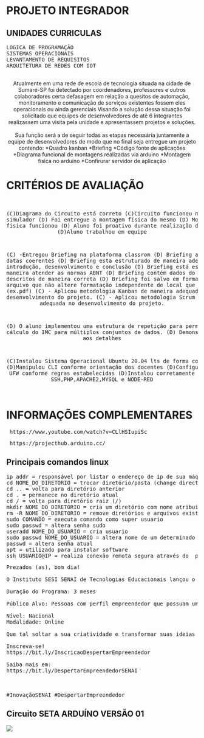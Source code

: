 <h1>PROJETO INTEGRADOR</h1>


<H2>UNIDADES CURRICULAS</H2>
<pre>
LOGICA DE PROGRAMAÇÃO
SISTEMAS OPERACIONAIS
LEVANTAMENTO DE REQUISITOS
ARQUITETURA DE REDES COM IOT

</pre>

<center>
 Atualmente em uma rede de escola de tecnologia situada na cidade de Sumaré-SP foi detectado por coordenadores, professores e outros colaboradores certa defasagem em relação a quesitos de automação, monitoramento e comunicação de serviços existentes fossem eles operacionais ou ainda gerenciais
 Visando a solução dessa situação foi solicitado que equipes de desenvolvedores de até 6 integrantes realizassem uma visita pela unidade e apresentassem projetos e soluções.
</center>
<br>
<center>
Sua função será a de seguir todas as etapas necessária juntamente a equipe de desenvolvedores de modo que no final seja entregue um projeto contendo:
*Quadro kanban
*Briefing
*Código fonte de aplicações
*Diagrama funcional de montagens realizadas via arduino
*Montagem fisica no arduíno 
*Confirurar servidor de aplicação
</center>

<h1>CRITÉRIOS DE AVALIAÇÃO</H1>

<center>
<pre>

(C)Diagrama do Circuito está correto
(C)Circuito funcionou no simulador
(D) Foi entregue a montagem física do mesmo
(D) Montagem fisica funcionou
(D) Aluno foi proativo durante realização da atividade
(D)Aluno trabalhou em equipe

(C) -Entregou Briefing na plataforma classrom
(D) Briefing apresenta datas coerentes
(D) Briefing esta estruturado de maneira adequada com introdução, desenvolvimento e conclusão
(D) Briefing está escrito de maneira atender as normas ABNT
(D) Briefing contém dados do aluno descritos de maneira correta
(D) Briefing foi salvo em formato de arquivo que não altere formatação independente de local que for aberto (ex.pdf)
(C) - Aplicou metodologia Kanban de maneira adequada no desenvolvimento do projeto.
(C) - Aplicou metodologia Scrum de maneira adequada no desenvolvimento do projeto.

(D) O aluno implementou uma estrutura de repetição para permitir o cálculo do IMC para múltiplos
conjuntos de dados.
(D) Demonstrou atenção aos detalhes

(C)Instalou Sistema Operacional Ubuntu 20.04 lts de forma correta
(D)Manipulou CLI conforme orientação dos docentes
(D)Configurou Firewall UFW conforme regras estabelecidas
(D)Instalou corretamente SSH,PHP,APACHE2,MYSQL e NODE-RED

</pre>
</center>



<h1>INFORMAÇÕES COMPLEMENTARES</h1>


<pre> https://www.youtube.com/watch?v=CLlHSIupiSc </pre>

<pre> https://projecthub.arduino.cc/ </pre>

<h2>Principais comandos linux</h2>

<pre>
ip addr = responsável por listar o endereço de ip de sua máquina
cd NOME_DO_DIRETORIO = trocar diretório/pasta (change directory)   
cd .. = volta para diretório anterior
cd . = permanece no diretório atual
cd / = volta para diretório raiz (/)
mkdir NOME_DO_DIRETORIO = cria um diretório com nome atribuido
rm -R NOME_DO_DIRETORIO = remove diretórios e arquivos existentes dentro do diretorio
sudo COMANDO = executa comando como super usuario
sudo passwd = altera senha sudo
useradd NOME_DO_USUARIO = cria usuario
sudo passwd NOME_DO_USUARIO = altera nome de um determinado usuario
passwd = altera senha atual
apt = utilizado para instalar software
ssh USUARIO@IP = realiza conexão remota segura através do  prompt de comando shell em outro dispositivo
</pre>


<pre>
Prezados (as), bom dia!

O Instituto SESI SENAI de Tecnologias Educacionais lançou o programa Despertar Empreendedor, que tem o objetivo de orientar empreendedores na construção de startups, desde a fase inicial até a captação de recursos. A ideia é apoiar a construção inicial do modelo de negócios de produtos/serviços/processos de forma consistente, por meio de mentorias e oficinas com os Especialistas em Inovação do SENAI e parceiros do ecossistema de inovação.

Duração do Programa: 3 meses

Público Alvo: Pessoas com perfil empreendedor que possuam uma ideia ou projeto inovador e desejam transformar em negócio. O programa é especialmente voltado para aqueles que ainda não formalizaram um negócio, não possuem um Produto Mínimo Viável (MVP) validado no mercado ou não alcançaram os resultados esperados com suas iniciativas.

Nível: Nacional
Modalidade: Online

Que tal soltar a sua criatividade e transformar suas ideias em modelos de negócios? 

Inscreva-se! 
https://bit.ly/InscricaoDespertarEmpreendedor

Saiba mais em: 
https://bit.ly/DespertarEmpreendedorSENAI



#InovaçãoSENAI #DespertarEmpreendedor
</pre>

<h2> Circuito SETA ARDUÍNO VERSÃO 01 </h2>

<img src="seta.PNG" > </img>
